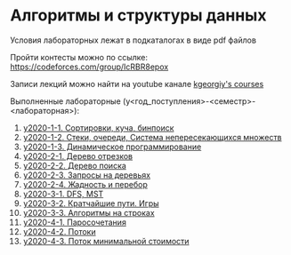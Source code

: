 # Алгоритмы и структуры данных

Условия лабораторных лежат в подкаталогах в виде pdf файлов

Пройти контесты можно по ссылке: https://codeforces.com/group/IcRBR8epox

Записи лекций можно найти на youtube канале [kgeorgiy's courses](https://www.youtube.com/c/kgeorgiycourses/videos)

Выполненные лабораторные (y<год_поступления>-<семестр>-<лабораторная>):

1. [y2020-1-1. Сортировки, куча, бинпоиск](lab-1)
2. [y2020-1-2. Стеки, очереди, Система непересекающихся множеств](lab-2)
3. [y2020-1-3. Динамическое программирование](lab-3)
4. [y2020-2-1. Дерево отрезков](lab-4)
5. [y2020-2-2. Дерево поиска](lab-5)
6. [y2020-2-3. Запросы на деревьях](lab-6)
7. [y2020-2-4. Жадность и перебор](lab-7)
8. [y2020-3-1. DFS, MST](lab-8)
9. [y2020-3-2. Кратчайшие пути. Игры](lab-9)
10. [y2020-3-3. Алгоритмы на строках](lab-10)
11. [y2020-4-1. Паросочетания](lab-11)
12. [y2020-4-2. Потоки](lab-12)
13. [y2020-4-3. Поток минимальной стоимости](lab-13)